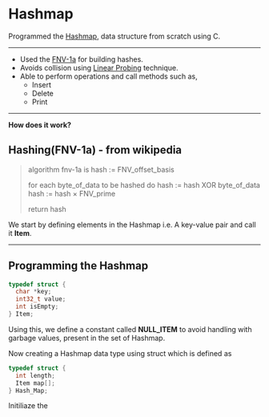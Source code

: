 # Hashmap

Programmed the [Hashmap](https://en.wikipedia.org/wiki/Hash_table#:~:text=In%20computing%2C%20a%20hash%20table,that%20maps%20keys%20to%20values.), data structure from scratch using C.

---

- Used the [FNV-1a](https://en.wikipedia.org/wiki/Fowler%E2%80%93Noll%E2%80%93Vo_hash_function) for building hashes.
- Avoids collision using [Linear Probing](https://en.wikipedia.org/wiki/Linear_probing) technique.
- Able to perform operations and call methods such as,
    - Insert
    - Delete
    - Print

---
**How does it work?**

## Hashing(FNV-1a) - from wikipedia
>algorithm fnv-1a is
>    hash := FNV_offset_basis
>
>    for each byte_of_data to be hashed do
>        hash := hash XOR byte_of_data
>        hash := hash × FNV_prime
>
>    return hash 

We start by defining elements in the Hashmap i.e. A key-value pair and call it **Item**.

---
## Programming the Hashmap
```c
typedef struct {
  char *key;
  int32_t value;
  int isEmpty;
} Item;
```
Using this, we define a constant called **NULL_ITEM** to avoid handling with garbage values,
present in the set of Hashmap.

Now creating a Hashmap data type using struct which is defined as
```c
typedef struct {
  int length;
  Item map[];
} Hash_Map;
```

Initiliaze the 
